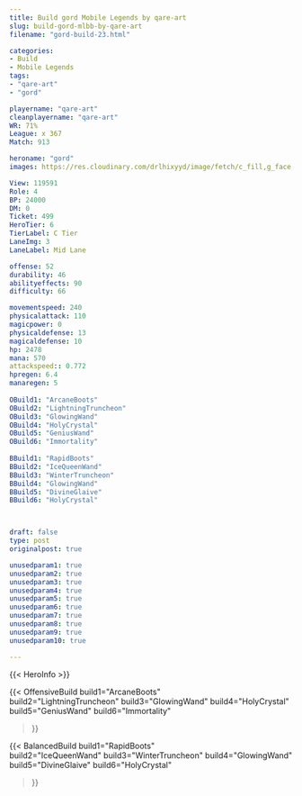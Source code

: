 ```yaml
---
title: Build gord Mobile Legends by qare-art
slug: build-gord-mlbb-by-qare-art
filename: "gord-build-23.html"

categories: 
- Build 
- Mobile Legends
tags: 
- "qare-art"
- "gord"

playername: "qare-art"
cleanplayername: "qare-art"
WR: 71%
League: x 367
Match: 913 

heroname: "gord"
images: https://res.cloudinary.com/drlhixyyd/image/fetch/c_fill,g_face,f_auto/https://cdn2-build.mobagenie.my.id/p/images/banner/full/gord.jpg

View: 119591 
Role: 4 
BP: 24000
DM: 0 
Ticket: 499 
HeroTier: 6 
TierLabel: C Tier 
LaneImg: 3
LaneLabel: Mid Lane

offense: 52 
durability: 46 
abilityeffects: 90 
difficulty: 66 

movementspeed: 240
physicalattack: 110
magicpower: 0
physicaldefense: 13
magicaldefense: 10
hp: 2478
mana: 570
attackspeed:: 0.772
hpregen: 6.4
manaregen: 5
 
OBuild1: "ArcaneBoots"  
OBuild2: "LightningTruncheon" 
OBuild3: "GlowingWand" 
OBuild4: "HolyCrystal" 
OBuild5: "GeniusWand" 
OBuild6: "Immortality" 
 
BBuild1: "RapidBoots"  
BBuild2: "IceQueenWand" 
BBuild3: "WinterTruncheon" 
BBuild4: "GlowingWand" 
BBuild5: "DivineGlaive" 
BBuild6: "HolyCrystal"



draft: false
type: post
originalpost: true

unusedparam1: true
unusedparam2: true
unusedparam3: true
unusedparam4: true
unusedparam5: true
unusedparam6: true
unusedparam7: true
unusedparam8: true
unusedparam9: true
unusedparam10: true

---
```


{{< HeroInfo >}} 

{{< OffensiveBuild 
build1="ArcaneBoots"  
build2="LightningTruncheon" 
build3="GlowingWand" 
build4="HolyCrystal" 
build5="GeniusWand" 
build6="Immortality" 
 >}} 

{{< BalancedBuild 
build1="RapidBoots"  
build2="IceQueenWand" 
build3="WinterTruncheon" 
build4="GlowingWand" 
build5="DivineGlaive" 
build6="HolyCrystal" 
 >}}

